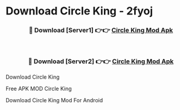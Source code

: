 # Download Circle King - 2fyoj



<div align="center">
<h3>🔴 Download [Server1] 👉👉 <a href="https://momento.my/?title=Circle_King">Circle King Mod Apk</a></h3><br>

<h3>🔴 Download [Server2] 👉👉 <a href="https://momento.my/?title=Circle_King">Circle King Mod Apk</a></h3>
</div>



Download Circle King 

Free APK MOD Circle King 

Download Circle King Mod For Android

